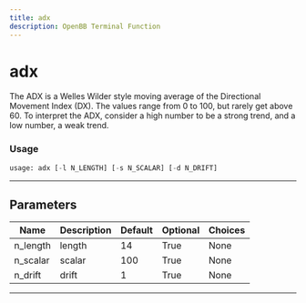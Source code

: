 ```yaml
---
title: adx
description: OpenBB Terminal Function
---
```


# adx

The ADX is a Welles Wilder style moving average of the Directional Movement Index (DX). The values range from 0 to 100, but rarely get above 60. To interpret the ADX, consider a high number to be a strong trend, and a low number, a weak trend.

### Usage

```python
usage: adx [-l N_LENGTH] [-s N_SCALAR] [-d N_DRIFT]
```

---

## Parameters

| Name | Description | Default | Optional | Choices |
| ---- | ----------- | ------- | -------- | ------- |
| n_length | length | 14 | True | None |
| n_scalar | scalar | 100 | True | None |
| n_drift | drift | 1 | True | None |
---

